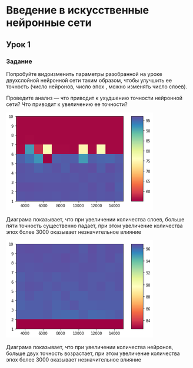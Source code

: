 # Введение в искусственные нейронные сети 

## Урок 1

### Задание

Попробуйте видоизменить параметры разобранной на уроке двухслойной нейронной сети таким образом, чтобы улучшить ее точность (число нейронов, число эпох , можно изменять число слоев).

Проведите анализ — что приводит к ухудшению точности нейронной сети? Что приводит к увеличению ее точности?

![Диаграма зависимости от количества слоев и количества эпох](layers_epoch.png)

Диаграма показывает, что при увеличении количества слоев, больше пяти точность существенно падает, при этом увеличение количества эпох более 3000 оказывает незначительное влияние

![Диаграма зависимости от количества нейронов и количества эпох](neurons_epoch.png)

Диаграма показывает, что при увеличении количества нейронов, больше двух точность возрастает, при этом увеличение количества эпох более 3000 оказывает незначительное влияние
